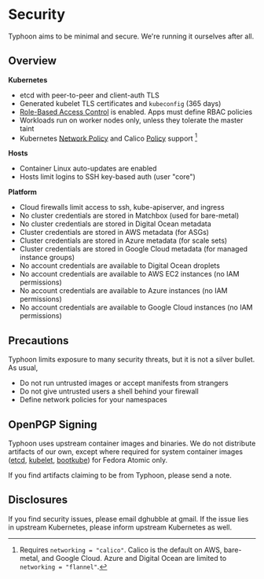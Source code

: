 # Security

Typhoon aims to be minimal and secure. We're running it ourselves after all.

## Overview

**Kubernetes**

* etcd with peer-to-peer and client-auth TLS
* Generated kubelet TLS certificates and `kubeconfig` (365 days)
* [Role-Based Access Control](https://kubernetes.io/docs/admin/authorization/rbac/) is enabled. Apps must define RBAC policies
* Workloads run on worker nodes only, unless they tolerate the master taint
* Kubernetes [Network Policy](https://kubernetes.io/docs/concepts/services-networking/network-policies/) and Calico [Policy](https://docs.projectcalico.org/latest/reference/calicoctl/resources/policy) support [^1]

[^1]: Requires `networking = "calico"`. Calico is the default on AWS, bare-metal, and Google Cloud. Azure and Digital Ocean are limited to `networking = "flannel"`.

**Hosts**

* Container Linux auto-updates are enabled
* Hosts limit logins to SSH key-based auth (user "core")

**Platform**

* Cloud firewalls limit access to ssh, kube-apiserver, and ingress
* No cluster credentials are stored in Matchbox (used for bare-metal)
* No cluster credentials are stored in Digital Ocean metadata
* Cluster credentials are stored in AWS metadata (for ASGs)
* Cluster credentials are stored in Azure metadata (for scale sets)
* Cluster credentials are stored in Google Cloud metadata (for managed instance groups)
* No account credentials are available to Digital Ocean droplets
* No account credentials are available to AWS EC2 instances (no IAM permissions)
* No account credentials are available to Azure instances (no IAM permissions)
* No account credentials are available to Google Cloud instances (no IAM permissions)

## Precautions

Typhoon limits exposure to many security threats, but it is not a silver bullet. As usual,

* Do not run untrusted images or accept manifests from strangers
* Do not give untrusted users a shell behind your firewall
* Define network policies for your namespaces

## OpenPGP Signing

Typhoon uses upstream container images and binaries. We do not distribute artifacts of our own, except where required for system container images ([etcd](https://quay.io/repository/poseidon/etcd), [kubelet](https://quay.io/repository/poseidon/kubelet), [bootkube](https://quay.io/repository/poseidon/bootkube)) for Fedora Atomic only.

If you find artifacts claiming to be from Typhoon, please send a note.

## Disclosures

If you find security issues, please email dghubble at gmail. If the issue lies in upstream Kubernetes, please inform upstream Kubernetes as well.

